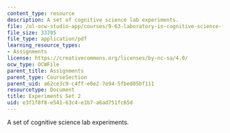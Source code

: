 ```yaml
---
content_type: resource
description: A set of cognitive science lab experiments.
file: /ol-ocw-studio-app/courses/9-63-laboratory-in-cognitive-science-fall-2002/e3f1f8f8e54163c4e1b7a6ad751fc65d_experiment_2.pdf
file_size: 33705
file_type: application/pdf
learning_resource_types:
- Assignments
license: https://creativecommons.org/licenses/by-nc-sa/4.0/
ocw_type: OCWFile
parent_title: Assignments
parent_type: CourseSection
parent_uid: a62ce3c9-c4ff-e0e2-7e94-5fbed05bf111
resourcetype: Document
title: Experiments Set 2
uid: e3f1f8f8-e541-63c4-e1b7-a6ad751fc65d
---
```

A set of cognitive science lab experiments.